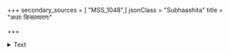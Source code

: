 +++
secondary_sources = [ "MSS_1048",]
jsonClass = "Subhaashita"
title = "अधरः किसलयरागः"

+++

<details><summary>Text</summary>

अधरः किसलयरागः कोमलविटपानुकारिणौ बाहू।  
कुसुममिव लोभनीयं यौवनमङ्गेषु संनद्धम्॥
</details>
